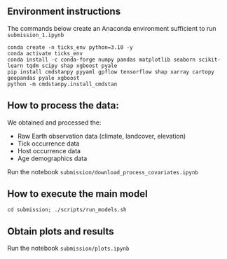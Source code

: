## Environment instructions

The commands below create an Anaconda environment sufficient to run `submission_1.ipynb`

```
conda create -n ticks_env python=3.10 -y
conda activate ticks_env
conda install -c conda-forge numpy pandas matplotlib seaborn scikit-learn tqdm scipy shap xgboost pyale
pip install cmdstanpy pyyaml gpflow tensorflow shap xarray cartopy geopandas pyale xgboost
python -m cmdstanpy.install_cmdstan
```

## How to process the data:
We obtained and processed the:
- Raw Earth observation data (climate, landcover, elevation)
- Tick occurrence data
- Host occurrence data
- Age demographics data

Run the notebook `submission/download_process_covariates.ipynb`

## How to execute the main model

```
cd submission; ./scripts/run_models.sh
```

## Obtain plots and results
Run the notebook `submission/plots.ipynb`